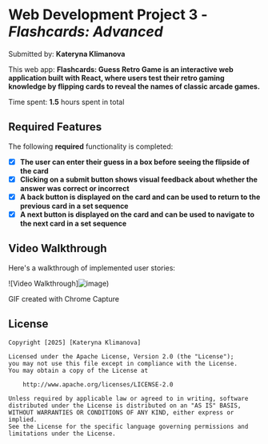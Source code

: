 
# Web Development Project 3 - *Flashcards: Advanced*

Submitted by:  **Kateryna Klimanova**


This web app: **Flashcards: Guess Retro Game is an interactive web application built with React, where users test their retro gaming knowledge by flipping cards to reveal the names of classic arcade games.**

Time spent: **1.5** hours spent in total

## Required Features

The following **required** functionality is completed:

- [x] **The user can enter their guess in a box before seeing the flipside of the card**
- [x] **Clicking on a submit button shows visual feedback about whether the answer was correct or incorrect**
- [x] **A back button is displayed on the card and can be used to return to the previous card in a set sequence**
- [x] **A next button is displayed on the card and can be used to navigate to the next card in a set sequence**

## Video Walkthrough

Here's a walkthrough of implemented user stories:

![Video Walkthrough]![image](https://github.com/user-attachments/assets/956671f5-54ab-4774-aca2-352ab01c3fa9))

GIF created with Chrome Capture

## License

    Copyright [2025] [Kateryna Klimanova]

    Licensed under the Apache License, Version 2.0 (the "License");
    you may not use this file except in compliance with the License.
    You may obtain a copy of the License at

        http://www.apache.org/licenses/LICENSE-2.0

    Unless required by applicable law or agreed to in writing, software
    distributed under the License is distributed on an "AS IS" BASIS,
    WITHOUT WARRANTIES OR CONDITIONS OF ANY KIND, either express or implied.
    See the License for the specific language governing permissions and
    limitations under the License.
